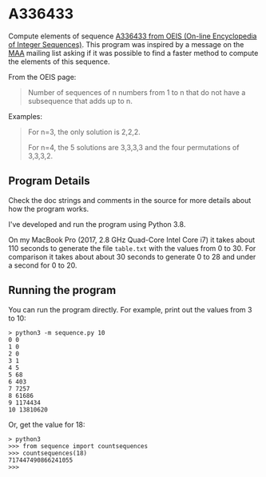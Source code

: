 # A336433

Compute elements of sequence [A336433 from OEIS (On-line Encyclopedia of
   Integer Sequences)](https://oeis.org/A336433). This program was
   inspired by a message on the [MAA](https://maa.org) mailing list asking
   if it was possible to find a faster method to compute the elements of this
   sequence.

From the OEIS page:

> Number of sequences of n numbers from 1 to n that do not have a
> subsequence that adds up to n.

Examples:

> For n=3, the only solution is 2,2,2.
>
> For n=4, the 5 solutions are 3,3,3,3 and the four permutations of 3,3,3,2.

## Program Details

Check the doc strings and comments in the source for more details about
how the program works.

I've developed and run the program using Python 3.8.

On my MacBook Pro (2017, 2.8 GHz Quad-Core Intel Core i7) it takes about
110 seconds to generate the file `table.txt` with the values from 0 to 30.
For comparison it takes about about 30 seconds to generate 0 to 28 and under a
second for 0 to 20.

## Running the program

You can run the program directly. For example, print out the values from
3 to 10:
```
> python3 -m sequence.py 10
0 0
1 0
2 0
3 1
4 5
5 68
6 403
7 7257
8 61686
9 1174434
10 13810620
```

Or, get the value for 18:
```
> python3
>>> from sequence import countsequences
>>> countsequences(18)
717447490866241055
>>>
```
